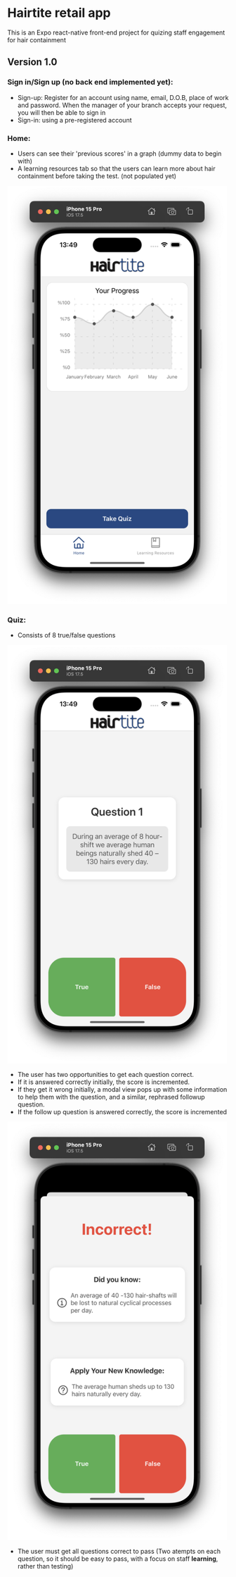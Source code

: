 # Hairtite retail app

This is an Expo react-native front-end project for quizing staff engagement for hair containment

## Version 1.0

### Sign in/Sign up (no back end implemented yet):
- Sign-up: Register for an account using name, email, D.O.B, place of work and password. When the manager of your branch accepts your request, you will then be able to sign in
- Sign-in: using a pre-registered account

### Home:
- Users can see their 'previous scores' in a graph (dummy data to begin with)
- A learning resources tab so that the users can learn more about hair containment before taking the test. (not populated yet)

<img src="https://github.com/alexgburnet/Hairtite-App/blob/master/README%20images/v1.0%20home.png" alt="home page" width="500"/>

### Quiz:
- Consists of 8 true/false questions

<img src="https://github.com/alexgburnet/Hairtite-App/blob/master/README%20images/v1.0%20quiz.png" alt="quiz" width="500"/>

- The user has two opportunities to get each question correct.
- If it is answered correctly initially, the score is incremented.
- If they get it wrong initially, a modal view pops up with some information to help them with the question, and a similar, rephrased followup question.
- If the follow up question is answered correctly, the score is incremented

<img src="https://github.com/alexgburnet/Hairtite-App/blob/master/README%20images/v1.0%20followup.png" alt="follow up" width="500"/>

- The user must get all questions correct to pass (Two atempts on each question, so it should be easy to pass, with a focus on staff **learning**, rather than testing)
